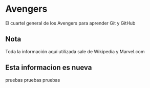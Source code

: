 # Avengers

El cuartel general de los Avengers para aprender Git y GitHub

## Nota
Toda la información aquí utilizada sale de Wikipedia y Marvel.com

## Esta informacion es nueva 
pruebas pruebas pruebas 
